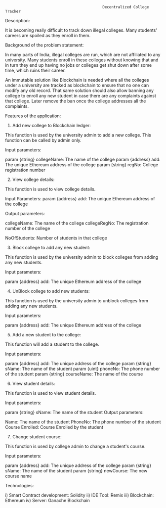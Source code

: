                                                 Decentralized College Tracker


Description:

It is becoming really difficult to track down illegal colleges. Many students' careers are spoiled as they enroll in them.

 
Background of the problem statement:

In many parts of India, illegal colleges are run, which are not affiliated to any university. Many students enroll in these colleges without knowing that and in turn they end up having no jobs or colleges get shut down after some time, which ruins their career.

An immutable solution like Blockchain is needed where all the colleges under a university are tracked as blockchain to ensure that no one can modify any old record. That same solution should also allow banning any college to enroll any new student in case there are any complaints against that college. Later remove the ban once the college addresses all the complaints.

 

Features of the application:

1. Add new college to Blockchain ledger:

This function is used by the university admin to add a new college. This function can be called by admin only.

Input parameters:

param {string} collegeName: The name of the college
param {address} add: The unique Ethereum address of the college
param {string} regNo: College registration number
   

2. View college details:

This function is used to view college details.

Input Parameters:
param {address} add: The unique Ethereum address of the college

Output parameters:

collegeName: The name of the college
collegeRegNo: The registration number of the college

NoOfStudents: Number of students in that college
 

 3. Block college to add any new student:

This function is used by the university admin to block colleges from adding any new students.

Input parameters:

param {address} add: The unique Ethereum address of the college
 

 4. UnBlock college to add new students:

This function is used by the university admin to unblock colleges from adding any new students.

Input parameters:

param {address} add: The unique Ethereum address of the college
 

5. Add a new student to the college:

This function will add a student to the college.

Input parameters:

param {address} add: The unique address of the college
param {string} sName: The name of the student
param {uint} phoneNo: The phone number of the student
param {string} courseName: The name of the course
 

6. View student details:

This function is used to view student details.

Input parameters:

param {string} sName: The name of the student
Output parameters:

Name: The name of the student
PhoneNo: The phone number of the student
Course Enrolled: Course Enrolled by the student
 

7. Change student course:

This function is used by college admin to change a student's course.

Input parameters:

param {address} add: The unique address of the college
param {string} sName: The name of the student
param {string} newCourse: The new course name
 

 Technologies:

i) Smart Contract development: Solidity
ii) IDE Tool: Remix
iii) Blockchain: Ethereum
iv) Server: Ganache Blockchain



